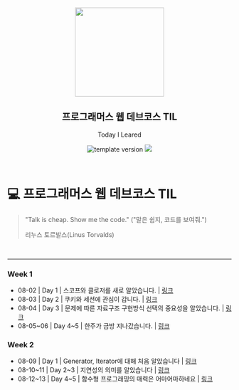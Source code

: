 <br/>
<p align="middle" >
  <img width="200px;" src="./src/images/prgms-logo.png"/>
</p>
<h2 align="middle">프로그래머스 웹 데브코스 TIL</h2>
<p align="middle">Today I Leared</p>
<p align="middle">
  <img src="https://img.shields.io/badge/version-1.0.0-blue?style=flat-square" alt="template version"/>
  <img src="https://img.shields.io/badge/language-md-md.svg?style=flat-square"/>
</p>

<p align="middle">
  <!-- <a href="#">☕ 블로그 링크</a> -->  
</p>

<br/>

# 💻 프로그래머스 웹 데브코스 TIL

> "Talk is cheap. Show me the code."
> ("말은 쉽지, 코드를 보여줘.")
>
> 리누스 토르발스(Linus Torvalds)

<br/>

---

### Week 1

- 08-02 | Day 1 | 스코프와 클로저를 새로 알았습니다. | [링크](https://velog.io/@alang/TIL-Day-1)
- 08-03 | Day 2 | 쿠키와 세션에 관심이 갑니다. | [링크](https://velog.io/@alang/TIL-Day-2)
- 08-04 | Day 3 | 문제에 따른 자료구조 구현방식 선택의 중요성을 알았습니다. | [링크](https://velog.io/@alang/TIL-Day-3)
- 08-05~06 | Day 4~5 | 한주가 금방 지나갔습니다. | [링크](https://velog.io/@alang/Week-1%EC%9D%84-%EB%A7%88%EB%AC%B4%EB%A6%AC%ED%95%98%EB%A9%B0)

### Week 2

- 08-09 | Day 1 | Generator, Iterator에 대해 처음 알았습니다 | [링크](https://velog.io/@alang/TIL-W2-Day-1)
- 08-10~11 | Day 2~3 | 지연성의 의미를 알았습니다 | [링크](https://velog.io/@alang/TIL-W2-Day23)
- 08-12~13 | Day 4~5 | 함수형 프로그래밍의 매력은 어마어마하네요 | [링크](https://velog.io/@alang/TIL-W2-Day45)
